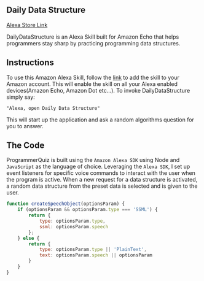 ## Daily Data Structure

[Alexa Store Link][dailydatastructure]

[dailydatastructure]: https://www.amazon.com/THOS-Daily-Sorting-Algorithms/dp/B071DH61G8/ref=sr_1_2?s=digital-skills&ie=UTF8&qid=1496123003&sr=1-2&keywords=sorting

DailyDataStructure is an Alexa Skill built for Amazon Echo that helps programmers stay sharp by practicing programming data structures.

## Instructions

To use this Amazon Alexa Skill, follow the [link][dailydatastructure] to add the skill to your Amazon account.  This will enable the skill on all your Alexa enabled devices(Amazon Echo, Amazon Dot etc...).  To invoke DailyDataStructure simply say:

`"Alexa, open Daily Data Structure"`

This will start up the application and ask a random algorithms question for you to answer.

## The Code

ProgrammerQuiz is built using the `Amazon Alexa SDK` using Node and `JavaScript` as the language of choice.  Leveraging the `Alexa SDK`, I set up event listeners for specific voice commands to interact with the user when the program is active.  When a new request for a data structure is activated, a random data structure from the preset data is selected and is given to the user.

```javascript
function createSpeechObject(optionsParam) {
    if (optionsParam && optionsParam.type === 'SSML') {
        return {
            type: optionsParam.type,
            ssml: optionsParam.speech
        };
    } else {
        return {
            type: optionsParam.type || 'PlainText',
            text: optionsParam.speech || optionsParam
        }
    }
}
```
